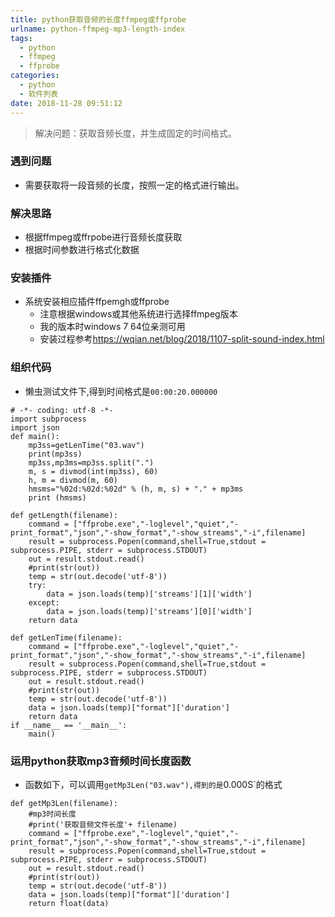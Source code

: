 ```yaml
---
title: python获取音频的长度ffmpeg或ffprobe
urlname: python-ffmpeg-mp3-length-index
tags:
  - python
  - ffmpeg
  - ffprobe
categories:
  - python
  - 软件列表
date: 2018-11-28 09:51:12
---
```

<!-- Hexo daybreak git vb.net 健康 博客设置 网络日志 软件列表 魔法书签 -->
<!--![图]() -->
<!--[]() -->

> 解决问题：获取音频长度，并生成固定的时间格式。

<!-- more -->

### 遇到问题
- 需要获取将一段音频的长度，按照一定的格式进行输出。
### 解决思路
- 根据ffmpeg或ffrpobe进行音频长度获取
- 根据时间参数进行格式化数据

### 安装插件
- 系统安装相应插件ffpemgh或ffprobe
    - 注意根据windows或其他系统进行选择ffmpeg版本
    - 我的版本时windows 7 64位亲测可用 
    - 安装过程参考<https://wqian.net/blog/2018/1107-split-sound-index.html>

### 组织代码
- 懒虫测试文件下,得到时间格式是`00:00:20.000000`
```
# -*- coding: utf-8 -*-
import subprocess
import json
def main():
    mp3ss=getLenTime("03.wav")
    print(mp3ss)
    mp3ss,mp3ms=mp3ss.split(".")
    m, s = divmod(int(mp3ss), 60)
    h, m = divmod(m, 60)
    hmsms="%02d:%02d:%02d" % (h, m, s) + "." + mp3ms
    print (hmsms)

def getLength(filename):
    command = ["ffprobe.exe","-loglevel","quiet","-print_format","json","-show_format","-show_streams","-i",filename]
    result = subprocess.Popen(command,shell=True,stdout = subprocess.PIPE, stderr = subprocess.STDOUT)
    out = result.stdout.read()
    #print(str(out))
    temp = str(out.decode('utf-8'))
    try:
        data = json.loads(temp)['streams'][1]['width']
    except:
        data = json.loads(temp)['streams'][0]['width']
    return data

def getLenTime(filename):
    command = ["ffprobe.exe","-loglevel","quiet","-print_format","json","-show_format","-show_streams","-i",filename]
    result = subprocess.Popen(command,shell=True,stdout = subprocess.PIPE, stderr = subprocess.STDOUT)
    out = result.stdout.read()
    #print(str(out))
    temp = str(out.decode('utf-8'))
    data = json.loads(temp)["format"]['duration']
    return data
if __name__ == '__main__':
    main()
```

### 运用python获取mp3音频时间长度函数
- 函数如下，可以调用`getMp3Len("03.wav"),得到的是`0.000S`的格式
```
def getMp3Len(filename):
    #mp3时间长度
    #print('获取音频文件长度'+ filename)
    command = ["ffprobe.exe","-loglevel","quiet","-print_format","json","-show_format","-show_streams","-i",filename]
    result = subprocess.Popen(command,shell=True,stdout = subprocess.PIPE, stderr = subprocess.STDOUT)
    out = result.stdout.read()
    #print(str(out))
    temp = str(out.decode('utf-8'))
    data = json.loads(temp)["format"]['duration']
    return float(data)
```